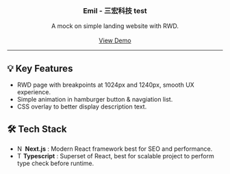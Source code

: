 <div align="center">

  <h3 align="center">Emil - 三宏科技 test </h3>

  <p align="center">
    A mock on simple landing website with RWD.
    <br/>
    <br/>
    <a href="https://nextjs-chart-delta.vercel.app/">View Demo</a>
  </p>
</div>
<hr>

 ## 💡 Key Features
* RWD page with breakpoints at 1024px and 1240px, smooth UX experience.
* Simple animation in hamburger button & navgiation list. 
* CSS overlay to better display description text.

 
 ## 🛠 Tech Stack 
 * <img src="https://github.com/marwin1991/profile-technology-icons/assets/136815194/5f8c622c-c217-4649-b0a9-7e0ee24bd704" alt="Next.js" width="14"/>  **Next.js** : Modern React framework best for SEO and performance.
* <img src="https://user-images.githubusercontent.com/25181517/183890598-19a0ac2d-e88a-4005-a8df-1ee36782fde1.png" alt="Typescript"  width="14"/>**Typescript** : Superset of React, best for scalable project to perform type check before runtime.
